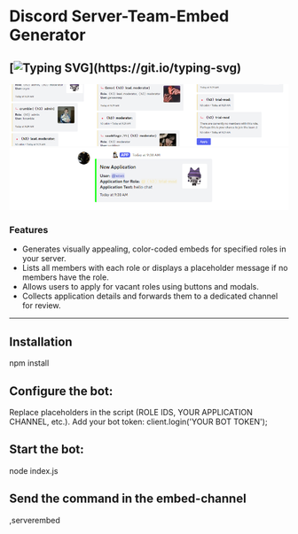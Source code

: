 # Discord Server-Team-Embed Generator

[![Typing SVG](https://readme-typing-svg.demolab.com?font=Fira+Code&pause=1000&color=F3F7DE&width=435&lines=A+Discord+bot+built+using+discord.js;+to+streamline+team+management;and+role+organization.)](https://git.io/typing-svg)
---
![Embed](https://raw.githubusercontent.com/ichmaglautemusik/discord-server-team-embed/refs/heads/main/example1.png)
![Application](https://raw.githubusercontent.com/ichmaglautemusik/discord-server-team-embed/refs/heads/main/example2.png)

### **Features**  
   - Generates visually appealing, color-coded embeds for specified roles in your server.  
   - Lists all members with each role or displays a placeholder message if no members have the role.  
   - Allows users to apply for vacant roles using buttons and modals.  
   - Collects application details and forwards them to a dedicated channel for review.  
---

## Installation  

npm install  

## Configure the bot:

Replace placeholders in the script (ROLE IDS, YOUR APPLICATION CHANNEL, etc.).
Add your bot token:
client.login('YOUR BOT TOKEN');  

## Start the bot:

node index.js

## Send the command in the embed-channel

,serverembed
